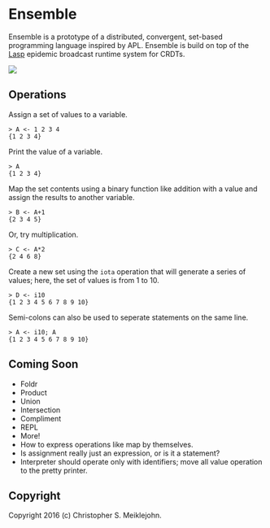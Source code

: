 # Ensemble

Ensemble is a prototype of a distributed, convergent, set-based
programming language inspired by APL.  Ensemble is build on top of the
[Lasp](http://github.com/lasp-lang/lasp) epidemic broadcast runtime
system for CRDTs.

<img src="https://travis-ci.org/cmeiklejohn/ensemble.svg" />

## Operations

Assign a set of values to a variable.

```
> A <- 1 2 3 4
{1 2 3 4}
```

Print the value of a variable.

```
> A
{1 2 3 4}
```

Map the set contents using a binary function like addition with a value
and assign the results to another variable.

```
> B <- A+1
{2 3 4 5}
```

Or, try multiplication.

```
> C <- A*2
{2 4 6 8}
```

Create a new set using the `iota` operation that will generate a series
of values; here, the set of values is from 1 to 10.

```
> D <- i10
{1 2 3 4 5 6 7 8 9 10}
```

Semi-colons can also be used to seperate statements on the same line.

```
> A <- i10; A
{1 2 3 4 5 6 7 8 9 10}
```

## Coming Soon

* Foldr
* Product
* Union
* Intersection
* Compliment
* REPL
* More!
* How to express operations like map by themselves.
* Is assignment really just an expression, or is it a statement?
* Interpreter should operate only with identifiers; move all value operation to the pretty printer.

## Copyright

Copyright 2016 (c) Christopher S. Meiklejohn.
